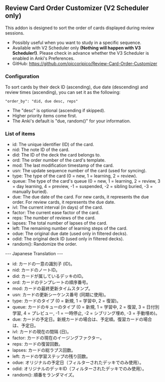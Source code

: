 ## Review Card Order Customizer (V2 Scheduler only)

This addon is designed to sort the order of cards displayed during review sessions.

- Possibly useful when you want to study in a specific sequence.
- Available with V2 Scheduler only <b>(Nothing will happen with V3 Scheduler!)</b>. Please check in advance whether the V3 Scheduler is enabled in Anki's Preferences.
- GitHub: https://github.com/piccoripico/Review-Card-Order-Customizer

### Configuration

To sort cards by their deck ID (ascending), due date (descending) and review times (ascending), you can set it as the following:

    "order_by": "did, due desc, reps"
    
- The "desc" is optional (ascending if skipped).
- Higher priority items come first.
- The Anki's default is "due, random()" for your information.

### List of items

- id: The unique identifier (ID) of the card.
- nid: The note ID of the card.
- did: The ID of the deck the card belongs to.
- ord: The order number of the card's template.
- mod: The last modification timestamp of the card.
- usn: The update sequence number of the card (used for syncing).
- type: The type of the card (0 = new, 1 = learning, 2 = review).
- queue: The type of the card's queue (0 = new, 1 = learning, 2 = review, 3 = day learning, 4 = preview, -1 = suspended, -2 = sibling buried, -3 = manually buried).
- due: The due date of the card. For new cards, it represents the due order. For review cards, it represents the due date.
- ivl: The current interval (in days) of the card.
- factor: The current ease factor of the card.
- reps: The number of reviews of the card.
- lapses: The total number of lapses of the card.
- left: The remaining number of learning steps of the card.
- odue: The original due date (used only in filtered decks).
- odid: The original deck ID (used only in filtered decks).
- random(): Randomize the order.

--- Japanese Translation ---

- id: カードの一意の識別子 (ID)。
- nid: カードのノートID。
- did: カードが属しているデッキのID。
- ord: カードのテンプレートの順序番号。
- mod: カードの最終更新タイムスタンプ。
- usn: カードの更新シーケンス番号 (同期に使用)。
- type: カードのタイプ (0 = 新規, 1 = 学習中, 2 = 復習)。
- queue: カードのキューのタイプ (0 = 新規, 1 = 学習中, 2 = 復習, 3 = 日付別学習, 4 = プレビュー, -1 = 一時停止, -2 = シブリング埋め, -3 = 手動埋め)。
- due: カードの予定日。新規カードの場合は、予定順。復習カードの場合は、予定日。
- ivl: カードの現在の間隔 (日)。
- factor: カードの現在のイージングファクター。
- reps: カードの復習回数。
- lapses: カードの総ラプス回数。
- left: カードの学習ステップの残り回数。
- odue: オリジナルの予定日（フィルターされたデッキでのみ使用）。
- odid: オリジナルのデッキID（フィルターされたデッキでのみ使用）。
- random(): 順番をランダマイズ。
